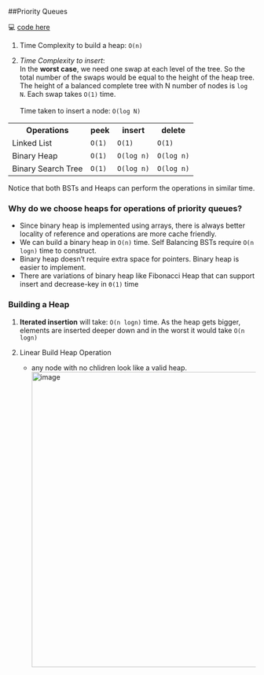 ##Priority Queues

💻 [code here](./heap/MinHeap.java)

1.  Time Complexity to build a heap: `O(n)`
    

2.  <i>Time Complexity to insert</i>: <br>
    In the **worst case**, we need one swap at each level of 
    the tree. So the total number of the swaps would be 
    equal to the height of the heap tree. The height of a 
    balanced complete tree with N number of nodes is `log N`.
    Each swap takes `O(1)` time.
    <br> <br>
    Time taken to insert a node: `O(log N)`

<table border="0"><tbody><tr><th>Operations</th>
				<th>peek</th>
				<th>insert</th>
				<th>delete</th>
			</tr><tr><td>Linked List</td>
				<td><code>O(1)</code></td>
				<td><code>O(1)</code></td>
				<td><code>O(1)</code></td>
			</tr><tr><td>Binary Heap</td>
				<td><code>O(1)</code></td>
				<td><code>O(log n)</code></td>
				<td><code>O(log n)</code></td>
			</tr><tr><td>Binary Search Tree</td>
				<td><code>O(1)</code></td>
				<td><code>O(log n)</code></td>
				<td><code>O(log n)</code></td>
			</tr></tbody></table>


Notice that both BSTs and Heaps can perform the operations in similar time.

### Why do we choose heaps for operations of priority queues?

* Since binary heap is implemented using arrays, there is always better locality of reference and operations are more cache friendly.
*  We can build a binary heap in `O(n)` time. Self Balancing BSTs require `O(n logn)` time to construct.
*  Binary heap doesn’t require extra space for pointers.
  Binary heap is easier to implement.
*  There are variations of binary heap like Fibonacci Heap that can support insert and decrease-key in `Θ(1)` time

### Building a Heap

1. **Iterated insertion** will take: `O(n logn)` time. As the heap gets bigger, elements are inserted deeper down and in the worst it would take `O(n logn)`


2. Linear Build Heap Operation
    <br>   
   - any node with no chlidren look like a valid heap.
     <img width="600" alt="image" src="https://user-images.githubusercontent.com/17683048/200663352-149a98e8-d8a0-4cdc-b4a0-a2fd6cb318a6.png">